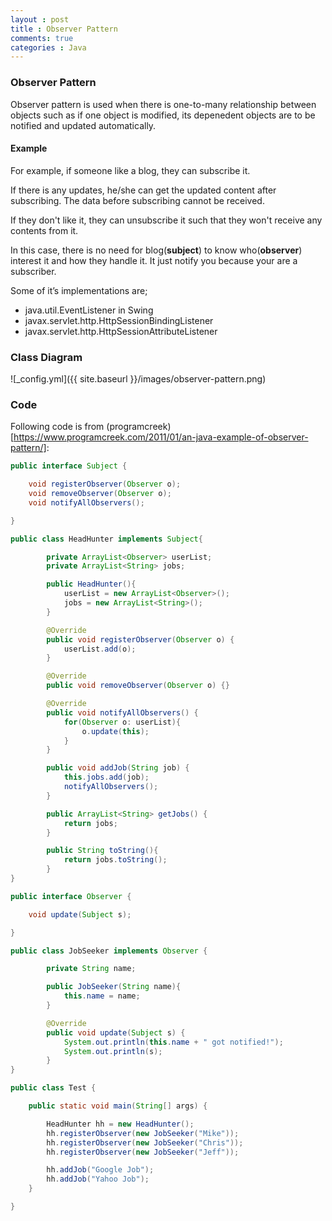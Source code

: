 ```yaml
---
layout : post
title : Observer Pattern
comments: true
categories : Java
---
```


### Observer Pattern

Observer pattern is used when there is one-to-many relationship between objects such as if one object is modified, its depenedent objects are to be notified and updated automatically.

#### Example

For example, if someone like a blog, they can subscribe it.

If there is any updates, he/she can get the updated content after subscribing.
The data before subscribing cannot be received.

If they don't like it, they can unsubscribe it such that they won't receive
any contents from it.

In this case, there is no need for blog(**subject**) to know who(**observer**) interest it and how they handle it. It just notify you because your are a
subscriber.

Some of it’s implementations are;

- java.util.EventListener in Swing
- javax.servlet.http.HttpSessionBindingListener
- javax.servlet.http.HttpSessionAttributeListener

### Class Diagram

![_config.yml]({{ site.baseurl }}/images/observer-pattern.png)

### Code

Following code is from (programcreek)[https://www.programcreek.com/2011/01/an-java-example-of-observer-pattern/]:

```java
public interface Subject {

	void registerObserver(Observer o);
	void removeObserver(Observer o);
	void notifyAllObservers();

}

public class HeadHunter implements Subject{

		private ArrayList<Observer> userList;
		private ArrayList<String> jobs;

		public HeadHunter(){
			userList = new ArrayList<Observer>();
			jobs = new ArrayList<String>();
		}

		@Override
		public void registerObserver(Observer o) {
			userList.add(o);
		}

		@Override
		public void removeObserver(Observer o) {}

		@Override
		public void notifyAllObservers() {
			for(Observer o: userList){
				o.update(this);
			}
		}

		public void addJob(String job) {
			this.jobs.add(job);
			notifyAllObservers();
		}

		public ArrayList<String> getJobs() {
			return jobs;
		}

		public String toString(){
			return jobs.toString();
		}
}

public interface Observer {

	void update(Subject s);

}

public class JobSeeker implements Observer {

		private String name;

		public JobSeeker(String name){
			this.name = name;
		}

		@Override
		public void update(Subject s) {
			System.out.println(this.name + " got notified!");
			System.out.println(s);
		}
}

public class Test {

	public static void main(String[] args) {

		HeadHunter hh = new HeadHunter();
		hh.registerObserver(new JobSeeker("Mike"));
		hh.registerObserver(new JobSeeker("Chris"));
		hh.registerObserver(new JobSeeker("Jeff"));

		hh.addJob("Google Job");
		hh.addJob("Yahoo Job");
	}

}
```
